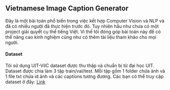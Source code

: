 ## **Vietnamese Image Caption Generator** 
Đây là một bài toán phổ biến trong việc kết hợp Computer Vision và NLP và đã có nhiều người đã thực hiện trước đó. Tuy nhiên hầu như chưa có một project giải quyết cụ thể tiếng Việt. Vì thế tôi đóng góp bài toán này để có thể nâng cao kinh nghiệm cũng như có thêm tài liệu tham khảo cho mọi người.
#### **Dataset**
Tôi sử dụng UIT-ViIC dataset được thu thập và chuẩn bị từ đại học UIT. Dataset được chia làm 3 tập train/val/test. Mỗi tập gồm 1 folder chứa ảnh và 1 file txt chứa id ảnh và các captions tương đương. Các bạn có thể truy cập dataset ở đây: [Link](https://github.com/ChrisPham-0502/Vietnamese-Image-Caption-Generator/assets/126843941/c76dc2b8-5a34-487a-837b-0fcf2473d3df)
